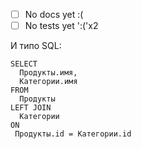 - [ ] No docs yet :(
- [ ] No tests yet ':('x2

И типо SQL:
```
SELECT
  Продукты.имя,
  Категории.имя
FROM
  Продукты
LEFT JOIN
  Категории
ON
 Продукты.id = Категории.id
```
